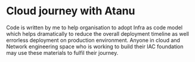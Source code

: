 # Cloud journey with Atanu
Code is written by me to help organisation to adopt Infra as code model which helps dramatically to reduce the overall deployment timeline as well errorless deployment on production environment. 
Anyone in cloud and Network engineering space who is working to build their IAC foundation may use these materials to fulfil their journey.  

